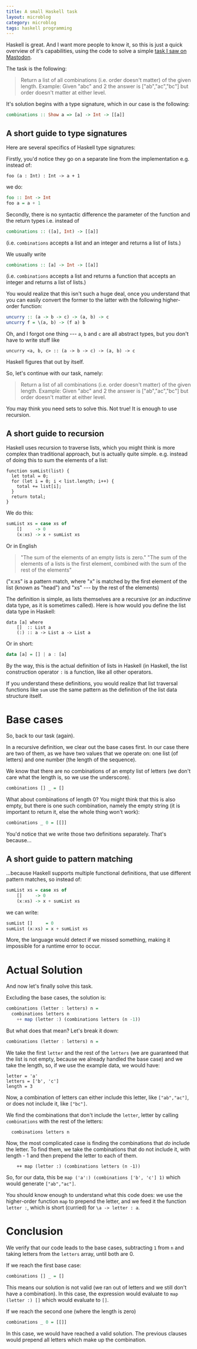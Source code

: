 ```yaml
---
title: A small Haskell task
layout: microblog
category: microblog
tags: haskell programming
---
```


Haskell is great. And I want more people to know it, so this is just a quick overview of it's capabilities, using the code to solve a simple [task I saw on Mastodon](https://recurse.social/@redmp/114232802896990485).

The task is the following:

> Return a list of all combinations (i.e. order doesn't matter) of the given length.
> Example: Given "abc" and 2 the answer is ["ab","ac","bc"] but order doesn't matter at either level.


It's solution begins with a type signature, which in our case is the following: 

```haskell
combinations :: Show a => [a] -> Int -> [[a]]
```

A short guide to type signatures
---

Here are several specifics of Haskell type signatures:

Firstly, you'd notice they go on a separate line from the implementation e.g. instead of:

```
foo (a : Int) : Int -> a + 1

```
we do:

``` haskell
foo :: Int -> Int
foo a = a + 1
```

Secondly, there is no syntactic difference the parameter of the function and the return types i.e. instead of 

```haskell
combinations :: ([a], Int) -> [[a]]

```

(i.e. `combinations` accepts a list and an integer and returns a list of lists.)

We usually write 

```haskell
combinations :: [a] -> Int -> [[a]]

```

(i.e. `combinations` accepts a list and returns a function that accepts an integer and returns a list of lists.)

You would realize that this isn't such a huge deal, once you understand that you can easily convert the former to the latter with the following higher-order function:

```haskell
uncurry :: (a -> b -> c) -> (a, b) -> c
uncurry f = \(a, b) -> (f a) b

```

Oh, and I forgot one thing --- `a`, `b` and `c` are all abstract types, but you don't have to write stuff like

```
uncurry <a, b, c> :: (a -> b -> c) -> (a, b) -> c

```
Haskell figures that out by itself.


So, let's continue with our task, namely:

> Return a list of all combinations (i.e. order doesn't matter) of the given length.
> Example: Given "abc" and 2 the answer is ["ab","ac","bc"] but order doesn't matter at either level.

You may think you need sets to solve this. Not true! It is enough to use recursion.

A short guide to recursion
---

Haskell uses recursion to traverse lists, which you might think is more complex than traditional approach, but is actually quite simple. e.g. instead of doing this to sum the elements of a list:

```
function sumList(list) {
  let total = 0;
  for (let i = 0; i < list.length; i++) {
    total += list[i];
  }
  return total;
}
```

We do this:

```haskell
sumList xs = case xs of
    []     -> 0
    (x:xs) -> x + sumList xs
```

Or in English

> "The sum of the elements of an empty lists is zero."
> "The sum of the elements of a lists is the first element, combined with the sum of the rest of the elements"

("x:xs" is a pattern match, where "x" is matched by the first element of the list (known as "head") and "xs" --- by the rest of the elements)

The definition is simple, as lists themselves are a recursive (or an *inductinve* data type, as it is sometimes called). Here is how would you define the list data type in Haskell:

```
data [a] where
    []  :: List a                   
    (:) :: a -> List a -> List a
```
Or in short:

```haskell
data [a] = [] | a : [a]
```
By the way, this is the actual definition of lists in Haskell (in Haskell, the list construction operator `:` is a function, like all other operators.

If you understand these definitions, you would realize that list traversal functions like `sum` use the same pattern as the definition of the list data structure itself.

Base cases
===

So, back to our task (again). 

In a recursive definition, we clear out the base cases first. In our case there are two of them, as we have two values that we operate on: one list (of letters) and one number (the length of the sequence). 

We know that there are no combinations of an empty list of letters (we don't care what the length is, so we use the underscore).

```haskell
combinations [] _ = []
```

What about combinations of length 0? You might think that this is also empty, but there is one such combination, namely the empty string (it is important to return it, else the whole thing won't work):

```haskell
combinations _ 0 = [[]]
```


You'd notice that we write those two definitions separately. That's because...

A short guide to pattern matching
---

...because Haskell supports multiple functional definitions, that use different pattern matches, so instead of:

```haskell
sumList xs = case xs of
    []     -> 0
    (x:xs) -> x + sumList xs
```
we can write: 

```haskell
sumList []     = 0               
sumList (x:xs) = x + sumList xs

```
More, the language would detect if we missed something, making it impossible for a runtime error to occur.

Actual Solution
===

And now let's finally solve this task. 


Excluding the base cases, the solution is:

```haskell
combinations (letter : letters) n = 
  combinations letters n
    ++ map (letter :) (combinations letters (n -1))
```

But what does that mean? Let's break it down:

```haskell
combinations (letter : letters) n = 
```

We take the first `letter` and the rest of the `letters` (we are guaranteed that the list is not empty, because we already handled the base case) and we take the length, so, if we use the example data, we would have:

```
letter = 'a'
letters = ['b', 'c']
length = 3
```

Now, a combination of letters can either include this letter, like `["ab","ac"]`, or does not include it, like `["bc"]`.

We find the combinations that don't include the `letter`, letter by calling `combinations` with the rest of the letters:

```
  combinations letters n
```

Now, the most complicated case is finding the combinations that *do* include the letter. To find them, we take the combinations that do not include it, with length - 1 and then prepend the letter to each of them.

```
    ++ map (letter :) (combinations letters (n -1))
```

So, for our data, this be `map ('a':) (combinations ['b', 'c'] 1)` which would generate `["ab","ac"]`.

You should know enough to understand what this code does: we use the higher-order function `map` to prepend the letter, and we feed it the function `letter :`, which is short (curried) for `\a -> letter : a`.  


Conclusion
===

We verify that our code leads to the base cases, subtracting `1` from `n` and taking letters from the `letters` array, until both are 0. 

If we reach the first base case:

```haskell
combinations [] _ = []
```

This means our solution is not valid (we ran out of letters and we still don't have a combination). In this case, the expression would evaluate to `map (letter :) []` which would evaluate to `[]`.


If we reach the second one (where the length is zero)

```haskell
combinations _ 0 = [[]]

```
In this case, we would have reached a valid solution. The previous clauses would prepend all letters which make up the combination.
